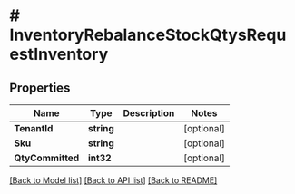 # # InventoryRebalanceStockQtysRequestInventory


## Properties 


Name | Type | Description | Notes
------------ | ------------- | ------------- | -------------
**TenantId**| **string** |   | [optional]
**Sku**| **string** |   | [optional]
**QtyCommitted**| **int32** |   | [optional]


[[Back to Model list]](../../README.md#models) [[Back to API list]](../../README.md#endpoints) [[Back to README]](../../README.md)

